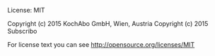 License: MIT

Copyright (c) 2015 KochAbo GmbH, Wien, Austria
Copyright (c) 2015 Subscribo

For license text you can see http://opensource.org/licenses/MIT
